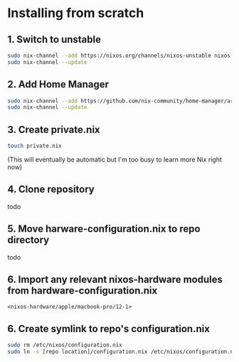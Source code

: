 # Installing from scratch

## 1. Switch to unstable
```bash
sudo nix-channel --add https://nixos.org/channels/nixos-unstable nixos
sudo nix-channel --update
```

## 2. Add Home Manager
```bash
sudo nix-channel --add https://github.com/nix-community/home-manager/archive/master.tar.gz home-manager
sudo nix-channel --update
```

## 3. Create private.nix
```bash
touch private.nix
```
(This will eventually be automatic but I'm too busy to learn more Nix right now)

## 4. Clone repository
todo

## 5. Move harware-configuration.nix to repo directory
todo

## 6. Import any relevant nixos-hardware modules from hardware-configuration.nix
```
<nixos-hardware/apple/macbook-pro/12-1>
```

## 6. Create symlink to repo's configuration.nix
```bash
sudo rm /etc/nixos/configuration.nix
sudo ln -s [repo location]/configuration.nix /etc/nixos/configuration.nix
```
